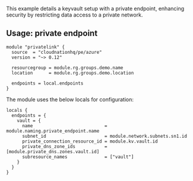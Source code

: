 This example details a keyvault setup with a private endpoint, enhancing security by restricting data access to a private network.

## Usage: private endpoint

```hcl
module "privatelink" {
  source  = "cloudnationhq/pe/azure"
  version = "~> 0.12"

  resourcegroup = module.rg.groups.demo.name
  location      = module.rg.groups.demo.location

  endpoints = local.endpoints
}
```

The module uses the below locals for configuration:

```hcl
locals {
  endpoints = {
    vault = {
      name                           = module.naming.private_endpoint.name
      subnet_id                      = module.network.subnets.sn1.id
      private_connection_resource_id = module.kv.vault.id
      private_dns_zone_ids           = [module.private_dns.zones.vault.id]
      subresource_names              = ["vault"]
    }
  }
}
```

